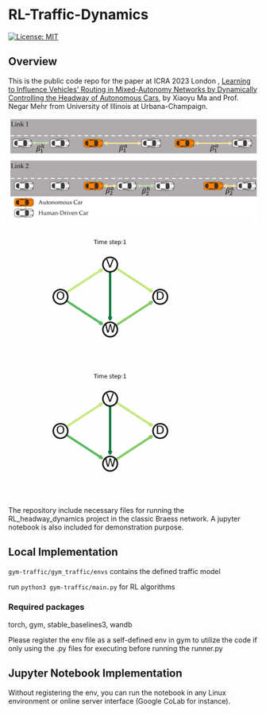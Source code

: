 # RL-Traffic-Dynamics

[![License:
 MIT](https://img.shields.io/badge/License-MIT-yellow.svg)](https://opensource.org/licenses/MIT)
 


## Overview
This is the public code repo for the paper at ICRA 2023 London , [Learning to Influence Vehicles' Routing in Mixed-Autonomy Networks by Dynamically Controlling the Headway of Autonomous Cars](https://arxiv.org/abs/2303.04266), by Xiaoyu Ma and Prof. Negar Mehr from University of Illinois at Urbana-Champaign.

![](gitrepo_imgs/dgm.PNG)



<p float="left">
  <img src="/gitrepo_imgs/braess_constant_headway.gif" width="400" />
  <img src="/gitrepo_imgs/braess_varying_headway.gif" width="400" /> 
</p>

The repository include necessary files for running the RL_headway_dynamics project in the classic Braess network. A jupyter notebook is also included for demonstration purpose.

## Local Implementation

```gym-traffic/gym_traffic/envs``` contains the defined traffic model


run ```python3 gym-traffic/main.py``` for RL algorithms

### Required packages
torch, gym, stable_baselines3, wandb

Please register the env file as a self-defined env in gym to utilize the code if only using the .py files for executing before running the runner.py

## Jupyter Notebook Implementation
Without registering the env, you can run the notebook in any Linux environment or online server interface (Google CoLab for instance).
